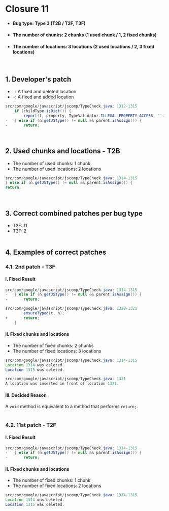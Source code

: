 # Closure 11
* <h4>Bug type: Type 3 (T2B / T2F, T3F)</h4>
* <h4>The number of chunks: 2 chunks (1 used chunk / 1, 2 fixed chunks)</h4>
* <h4>The number of locations: 3 locations (2 used locations / 2, 3 fixed locations)</h4>
<br>

## 1. Developer's patch
* `-`: A fixed and deleted location
* `+`: A fixed and added location
```java
src/com/google/javascript/jscomp/TypeCheck.java: 1312-1315
    if (childType.isDict()) {
        report(t, property, TypeValidator.ILLEGAL_PROPERTY_ACCESS, "'.'", "dict");
-   } else if (n.getJSType() != null && parent.isAssign()) {
-       return;
```
<br>

## 2. Used chunks and locations - T2B
* The number of used chunks: 1 chunk
* The number of used locations: 2 locations
```java
src/com/google/javascript/jscomp/TypeCheck.java: 1314-1315
} else if (n.getJSType() != null && parent.isAssign()) {
return;
```
<br>

## 3. Correct combined patches per bug type
* T2F: 11
* T3F: 2
<br><br>

## 4. Examples of correct patches
### 4.1. 2nd patch - T3F
#### I. Fixed Result
```java
src/com/google/javascript/jscomp/TypeCheck.java: 1314-1315
-   } else if (n.getJSType() != null && parent.isAssign()) {            
-       return;
```

```java
src/com/google/javascript/jscomp/TypeCheck.java: 1320-1321
        ensureTyped(t, n);           
+       return;
    }
```

#### II. Fixed chunks and locations
* The number of fixed chunks: 2 chunks
* The number of fixed locations: 3 locations
```java
src/com/google/javascript/jscomp/TypeCheck.java: 1314-1315
Location 1314 was deleted.
Location 1315 was deleted.
```

```java
src/com/google/javascript/jscomp/TypeCheck.java: 1321
A location was inserted in front of location 1321.
```

#### III. Decided Reason
A ```void``` method is equivalent to a method that performs ```return;```.
<br><br>

### 4.2. 11st patch - T2F
#### I. Fixed Result
```java
src/com/google/javascript/jscomp/TypeCheck.java: 1314-1315
-   } else if (n.getJSType() != null && parent.isAssign()) {            
-       return;
```

#### II. Fixed chunks and locations
* The number of fixed chunks: 1 chunk
* The number of fixed locations: 2 locations
```java
src/com/google/javascript/jscomp/TypeCheck.java: 1314-1315
Location 1314 was deleted.
Location 1315 was deleted.
```
<br><br>